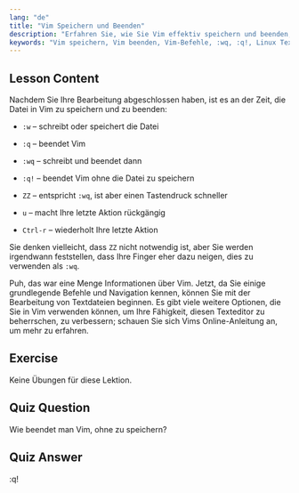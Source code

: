 ```yaml
---
lang: "de"
title: "Vim Speichern und Beenden"
description: "Erfahren Sie, wie Sie Vim effektiv speichern und beenden, mit wichtigen Befehlen wie :w, :q und :wq. Meistern Sie grundlegende Vim-Operationen für effiziente Textbearbeitung."
keywords: "Vim speichern, Vim beenden, Vim-Befehle, :wq, :q!, Linux Texteditor, Vim Tutorial, Vim für Anfänger"
---
```


## Lesson Content

Nachdem Sie Ihre Bearbeitung abgeschlossen haben, ist es an der Zeit, die Datei in Vim zu speichern und zu beenden:

- `:w` – schreibt oder speichert die Datei
- `:q` – beendet Vim
- `:wq` – schreibt und beendet dann
- `:q!` – beendet Vim ohne die Datei zu speichern
- `ZZ` – entspricht `:wq`, ist aber einen Tastendruck schneller

- `u` – macht Ihre letzte Aktion rückgängig
- `Ctrl-r` – wiederholt Ihre letzte Aktion

Sie denken vielleicht, dass `ZZ` nicht notwendig ist, aber Sie werden irgendwann feststellen, dass Ihre Finger eher dazu neigen, dies zu verwenden als `:wq`.

Puh, das war eine Menge Informationen über Vim. Jetzt, da Sie einige grundlegende Befehle und Navigation kennen, können Sie mit der Bearbeitung von Textdateien beginnen. Es gibt viele weitere Optionen, die Sie in Vim verwenden können, um Ihre Fähigkeit, diesen Texteditor zu beherrschen, zu verbessern; schauen Sie sich Vims Online-Anleitung an, um mehr zu erfahren.

## Exercise

Keine Übungen für diese Lektion.

## Quiz Question

Wie beendet man Vim, ohne zu speichern?

## Quiz Answer

:q!
